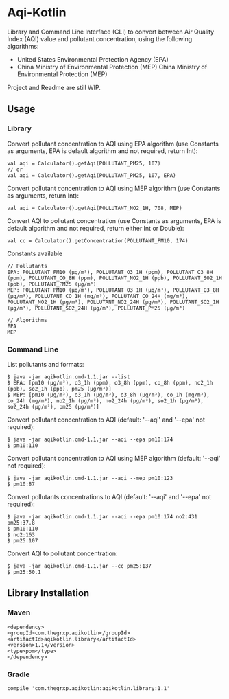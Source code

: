 # Aqi-Kotlin
Library and Command Line Interface (CLI) to convert between Air Quality Index (AQI) value and pollutant concentration, using the following algorithms:
                                                                                                                           
* United States Environmental Protection Agency (EPA)
* China Ministry of Environmental Protection (MEP)                                                                                                                                                                                                                                                 China Ministry of Environmental Protection (MEP)

Project and Readme are still WIP.
   
## Usage

### Library

Convert pollutant concentration to AQI using EPA algorithm (use Constants as arguments, EPA is default algorithm and not required, return Int):

    val aqi = Calculator().getAqi(POLLUTANT_PM25, 107)
    // or
    val aqi = Calculator().getAqi(POLLUTANT_PM25, 107, EPA)
    
Convert pollutant concentration to AQI using MEP algorithm (use Constants as arguments, return Int):

    val aqi = Calculator().getAqi(POLLUTANT_NO2_1H, 708, MEP)

Convert AQI to pollutant concentration (use Constants as arguments, EPA is default algorithm and not required, return either Int or Double):

    val cc = Calculator().getConcentration(POLLUTANT_PM10, 174)
    
Constants available

    // Pollutants
    EPA: POLLUTANT_PM10 (µg/m³), POLLUTANT_O3_1H (ppm), POLLUTANT_O3_8H (ppm), POLLUTANT_CO_8H (ppm), POLLUTANT_NO2_1H (ppb), POLLUTANT_SO2_1H (ppb), POLLUTANT_PM25 (µg/m³)
    MEP: POLLUTANT_PM10 (µg/m³), POLLUTANT_O3_1H (µg/m³), POLLUTANT_O3_8H (µg/m³), POLLUTANT_CO_1H (mg/m³), POLLUTANT_CO_24H (mg/m³), POLLUTANT_NO2_1H (µg/m³), POLLUTANT_NO2_24H (µg/m³), POLLUTANT_SO2_1H (µg/m³), POLLUTANT_SO2_24H (µg/m³), POLLUTANT_PM25 (µg/m³)
     
    // Algorithms
    EPA
    MEP
     
### Command Line

List pollutants and formats:

    $ java -jar aqikotlin.cmd-1.1.jar --list
    $ EPA: [pm10 (µg/m³), o3_1h (ppm), o3_8h (ppm), co_8h (ppm), no2_1h (ppb), so2_1h (ppb), pm25 (µg/m³)]
    $ MEP: [pm10 (µg/m³), o3_1h (µg/m³), o3_8h (µg/m³), co_1h (mg/m³), co_24h (mg/m³), no2_1h (µg/m³), no2_24h (µg/m³), so2_1h (µg/m³), so2_24h (µg/m³), pm25 (µg/m³)]
    
Convert pollutant concentration to AQI (default: '--aqi' and '--epa' not required):

    $ java -jar aqikotlin.cmd-1.1.jar --aqi --epa pm10:174    
    $ pm10:110 
        
Convert pollutant concentration to AQI using MEP algorithm (default: '--aqi' not required):

    $ java -jar aqikotlin.cmd-1.1.jar --aqi --mep pm10:123    
    $ pm10:87 

Convert pollutants concentrations to AQI (default: '--aqi' and '--epa' not required):

    $ java -jar aqikotlin.cmd-1.1.jar --aqi --epa pm10:174 no2:431 pm25:37.8
    $ pm10:110 
    $ no2:163 
    $ pm25:107 
    
Convert AQI to pollutant concentration:

    $ java -jar aqikotlin.cmd-1.1.jar --cc pm25:137    
    $ pm25:50.1

## Library Installation

### Maven

    <dependency>
    <groupId>com.thegrxp.aqikotlin</groupId>
    <artifactId>aqikotlin.library</artifactId>
    <version>1.1</version>
    <type>pom</type>
    </dependency>

### Gradle

    compile 'com.thegrxp.aqikotlin:aqikotlin.library:1.1'





